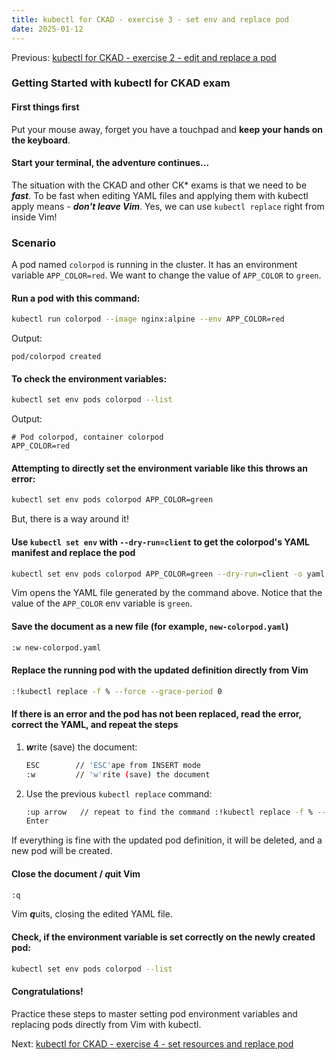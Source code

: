```yaml
---
title: kubectl for CKAD - exercise 3 - set env and replace pod
date: 2025-01-12
---
```

Previous: [kubectl for CKAD - exercise 2 - edit and replace a pod](https://miroberes.github.io/CKAD-Exam-Tips/CKAD-Exam-Tips-kubectl-exercises/CKAD-Exam-Tips-kubectl-exercises-002-edit-replace-pod.html)
### Getting Started with kubectl for CKAD exam

#### First things first
Put your mouse away, forget you have a touchpad and **keep your hands on the keyboard**.

#### Start your terminal, the adventure continues...

The situation with the CKAD and other CK* exams is that we need to be ***fast***. To be fast when editing YAML files and applying them with kubectl apply means - ***don't leave Vim***. Yes, we can use `kubectl replace` right from inside Vim!

### Scenario
A pod named `colorpod` is running in the cluster. It has an environment variable `APP_COLOR=red`. We want to change the value of `APP_COLOR` to `green`.

#### Run a pod with this command:
```bash
kubectl run colorpod --image nginx:alpine --env APP_COLOR=red
```
Output:
```
pod/colorpod created
```

#### To check the environment variables:
```bash
kubectl set env pods colorpod --list
```
Output:
```
# Pod colorpod, container colorpod
APP_COLOR=red
```

#### Attempting to directly set the environment variable like this throws an error:
```bash
kubectl set env pods colorpod APP_COLOR=green
```

But, there is a way around it!

#### Use `kubectl set env` with `--dry-run=client` to get the colorpod's YAML manifest and replace the pod
```bash
kubectl set env pods colorpod APP_COLOR=green --dry-run=client -o yaml | vim -
```

Vim opens the YAML file generated by the command above. Notice that the value of the `APP_COLOR` env variable is `green`.

#### Save the document as a new file (for example, `new-colorpod.yaml`)
```bash
:w new-colorpod.yaml
```

#### Replace the running pod with the updated definition directly from Vim
```bash
:!kubectl replace -f % --force --grace-period 0
```

#### If there is an error and the pod has not been replaced, read the error, correct the YAML, and repeat the steps

1. ***w***rite (save) the document:
   ```bash
   ESC        // 'ESC'ape from INSERT mode
   :w         // 'w'rite (save) the document
   ```
2. Use the previous `kubectl replace` command:
   ```bash
   :up arrow   // repeat to find the command :!kubectl replace -f % --force --grace-period 0
   Enter
   ```

If everything is fine with the updated pod definition, it will be deleted, and a new pod will be created.
#### Close the document / ***q***uit Vim
```bash
:q
```
Vim ***q***uits, closing the edited YAML file.

#### Check, if the environment variable is set correctly on the newly created pod:
```bash
kubectl set env pods colorpod --list
```

#### Congratulations!
Practice these steps to master setting pod environment variables and replacing pods directly from Vim with kubectl.

Next: [kubectl for CKAD - exercise 4 - set resources and replace pod](https://miroberes.github.io/CKAD-Exam-Tips/CKAD-Exam-Tips-kubectl-exercises/CKAD-Exam-Tips-kubectl-exercises-004-set-resources-replace-pod.html)

